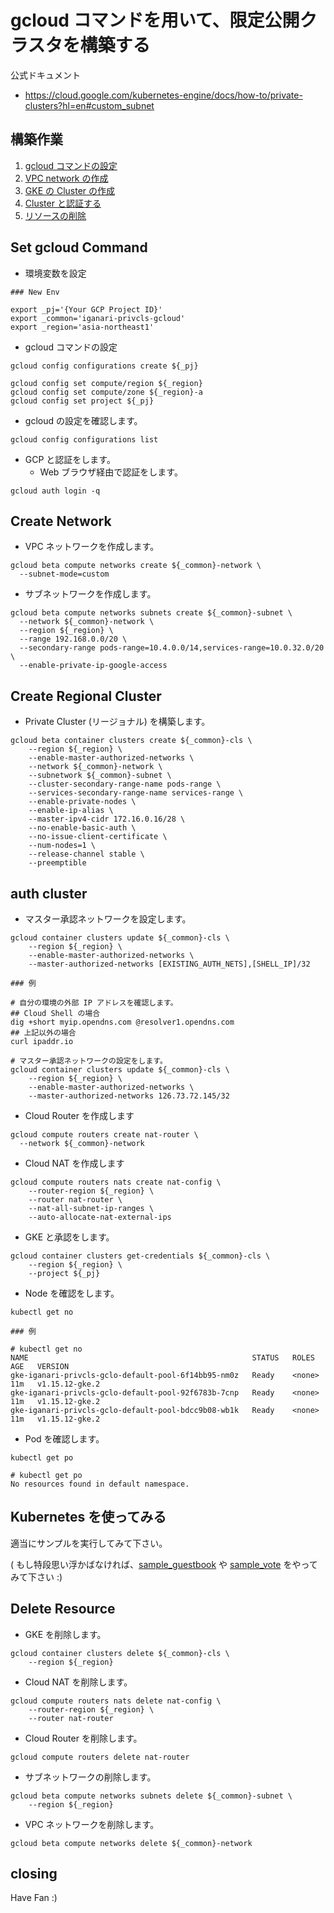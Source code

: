 # gcloud コマンドを用いて、限定公開クラスタを構築する

公式ドキュメント

+ https://cloud.google.com/kubernetes-engine/docs/how-to/private-clusters?hl=en#custom_subnet

## 構築作業

1. [gcloud コマンドの設定](./README.md#set-gcloud-command)
1. [VPC network の作成](./README.md#create-network)
1. [GKE の Cluster の作成](./README.md#create-regional-cluster)
1. [Cluster と認証する](./README.md#auth-cluster)
1. [リソースの削除](./README.md#delete-resource)

## Set gcloud Command

+ 環境変数を設定

```
### New Env

export _pj='{Your GCP Project ID}'
export _common='iganari-privcls-gcloud'
export _region='asia-northeast1'
```

+ gcloud コマンドの設定

```
gcloud config configurations create ${_pj}

gcloud config set compute/region ${_region}
gcloud config set compute/zone ${_region}-a
gcloud config set project ${_pj}
```

+ gcloud の設定を確認します。

```
gcloud config configurations list
```

+ GCP と認証をします。
  + Web ブラウザ経由で認証をします。

```
gcloud auth login -q
```

## Create Network

+ VPC ネットワークを作成します。

```
gcloud beta compute networks create ${_common}-network \
  --subnet-mode=custom
```

+ サブネットワークを作成します。

```
gcloud beta compute networks subnets create ${_common}-subnet \
  --network ${_common}-network \
  --region ${_region} \
  --range 192.168.0.0/20 \
  --secondary-range pods-range=10.4.0.0/14,services-range=10.0.32.0/20 \
  --enable-private-ip-google-access
```

## Create Regional Cluster

+ Private Cluster (リージョナル) を構築します。

```
gcloud beta container clusters create ${_common}-cls \
    --region ${_region} \
    --enable-master-authorized-networks \
    --network ${_common}-network \
    --subnetwork ${_common}-subnet \
    --cluster-secondary-range-name pods-range \
    --services-secondary-range-name services-range \
    --enable-private-nodes \
    --enable-ip-alias \
    --master-ipv4-cidr 172.16.0.16/28 \
    --no-enable-basic-auth \
    --no-issue-client-certificate \
    --num-nodes=1 \
    --release-channel stable \
    --preemptible
```


## auth cluster

+ マスター承認ネットワークを設定します。

```
gcloud container clusters update ${_common}-cls \
    --region ${_region} \
    --enable-master-authorized-networks \
    --master-authorized-networks [EXISTING_AUTH_NETS],[SHELL_IP]/32
```
```
### 例

# 自分の環境の外部 IP アドレスを確認します。
## Cloud Shell の場合
dig +short myip.opendns.com @resolver1.opendns.com
## 上記以外の場合
curl ipaddr.io

# マスター承認ネットワークの設定をします。
gcloud container clusters update ${_common}-cls \
    --region ${_region} \
    --enable-master-authorized-networks \
    --master-authorized-networks 126.73.72.145/32
```

+ Cloud Router を作成します

```
gcloud compute routers create nat-router \
  --network ${_common}-network
```

+ Cloud NAT を作成します

```
gcloud compute routers nats create nat-config \
    --router-region ${_region} \
    --router nat-router \
    --nat-all-subnet-ip-ranges \
    --auto-allocate-nat-external-ips
```

+ GKE と承認をします。

```
gcloud container clusters get-credentials ${_common}-cls \
    --region ${_region} \
    --project ${_pj}
```

+ Node を確認をします。

```
kubectl get no
```
```
### 例

# kubectl get no
NAME                                                  STATUS   ROLES    AGE   VERSION
gke-iganari-privcls-gclo-default-pool-6f14bb95-nm0z   Ready    <none>   11m   v1.15.12-gke.2
gke-iganari-privcls-gclo-default-pool-92f6783b-7cnp   Ready    <none>   11m   v1.15.12-gke.2
gke-iganari-privcls-gclo-default-pool-bdcc9b08-wb1k   Ready    <none>   11m   v1.15.12-gke.2
```

+ Pod を確認します。

```
kubectl get po
```
```
# kubectl get po
No resources found in default namespace.
```

## Kubernetes を使ってみる

適当にサンプルを実行してみて下さい。

( もし特段思い浮かばなければ、[sample_guestbook](https://github.com/iganari/package-kubernetes/tree/master/sample_guestbook) や [sample_vote](https://github.com/iganari/package-kubernetes/tree/master/sample_vote) をやってみて下さい :)

## Delete Resource

+ GKE を削除します。

```
gcloud container clusters delete ${_common}-cls \
    --region ${_region}
```

+ Cloud NAT を削除します。

```
gcloud compute routers nats delete nat-config \
    --router-region ${_region} \
    --router nat-router
```

+ Cloud Router を削除します。

```
gcloud compute routers delete nat-router
```

+ サブネットワークの削除します。

```
gcloud beta compute networks subnets delete ${_common}-subnet \
    --region ${_region}
```

+ VPC ネットワークを削除します。

```
gcloud beta compute networks delete ${_common}-network
```

## closing

Have Fan :)
